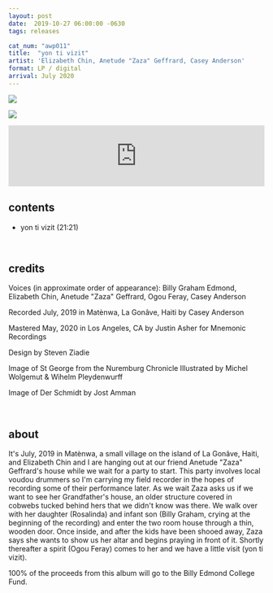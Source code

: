 ```yaml
---
layout: post
date:  2019-10-27 06:00:00 -0630
tags: releases

cat_num: "awp011"
title:  "yon ti vizit"
artist: 'Elizabeth Chin, Anetude "Zaza" Geffrard, Casey Anderson'
format: LP / digital
arrival: July 2020
---
```


![](https://awavepress.com/assets/AWP011-web-front.jpg)

![](https://awavepress.com/assets/AWP011-web-back.jpg)

<iframe style="border: 0; width: 100%; height: 120px;" src="https://bandcamp.com/EmbeddedPlayer/album=2093205976/size=large/bgcol=ffffff/linkcol=0687f5/artwork=small/transparent=true/tracklist=false/tracks=4276100936/esig=cbcf2e77a50d5bdb800c967d8609ef05/" seamless></iframe>

## contents

* yon ti vizit (21:21)

<br/>

## credits

Voices (in approximate order of appearance): Billy Graham Edmond, Elizabeth Chin, Anetude "Zaza" Geffrard, Ogou Feray, Casey Anderson

Recorded July, 2019 in Matènwa, La Gonâve, Haiti by Casey Anderson

Mastered May, 2020 in Los Angeles, CA by Justin Asher for Mnemonic Recordings

Design by Steven Ziadie

Image of St George from the Nuremburg Chronicle Illustrated by Michel Wolgemut & Wihelm Pleydenwurff

Image of Der Schmidt by Jost Amman

<br/>

## about

It's July, 2019 in Matènwa, a small village on the island of La Gonâve, Haiti, and Elizabeth Chin and I are hanging out at our friend Anetude "Zaza" Geffrard's house while we wait for a party to start. This party involves local voudou drummers so I'm carrying my field recorder in the hopes of recording some of their performance later. As we wait Zaza asks us if we want to see her Grandfather's house, an older structure covered in cobwebs tucked behind hers that we didn't know was there. We walk over with her daughter (Rosalinda) and infant son (Billy Graham, crying at the beginning of the recording) and enter the two room house through a thin, wooden door. Once inside, and after the kids have been shooed away, Zaza says she wants to show us her altar and begins praying in front of it. Shortly thereafter a spirit (Ogou Feray) comes to her and we have a little visit (yon ti vizit).

100% of the proceeds from this album will go to the Billy Edmond College Fund.
